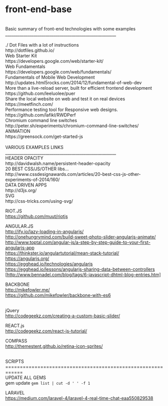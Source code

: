 front-end-base
==============
<br>
Basic summary of front-end technologies with some examples<br>
_______________________________________________________<br>
<br>
./ Dot Files with a lot of instructions<br>
http://dotfiles.github.io/
<br>
Web Starter Kit<br>
https://developers.google.com/web/starter-kit/
<br>
Web Fundamentals<br>
https://developers.google.com/web/fundamentals/
<br>
Fundamentals of Mobile Web Development<br>
http://updates.html5rocks.com/2014/12/fundamental-of-web-dev
<br>
More than a live-reload server, built for efficient frontend development<br>
https://github.com/leeluolee/puer
<br>
Share the local website on web and test it on real devices<br>
https://meetfinch.com/
<br>
Performance testing tool for Responsive web designs.<br>
https://github.com/lafikl/RWDPerf
<br>
Chromium command line switches<br>
http://peter.sh/experiments/chromium-command-line-switches/
<br>
ANIMATION<br>
https://greensock.com/get-started-js
<br>
<br>
VARIOUS EXAMPLES LINKS<br>
_______________________________________________________
<br>
HEADER OPACITY<br>
http://davidwalsh.name/persistent-header-opacity
<br>
20 BEST CSS/JS/OTHER libs...<br>
http://www.cssdesignawards.com/articles/20-best-css-js-other-experiments-of-2014/160/
<br>
DATA DRIVEN APPS<br>
http://d3js.org/
<br>
SVG<br>
http://css-tricks.com/using-svg/<br>

RIOT.JS<br>
https://github.com/muut/riotjs<br>

ANGULAR.JS<br>
http://ify.io/lazy-loading-in-angularjs/<br>
http://onehungrymind.com/build-sweet-photo-slider-angularjs-animate/<br>
http://www.toptal.com/angular-js/a-step-by-step-guide-to-your-first-angularjs-app<br>
https://thinkster.io/angulartutorial/mean-stack-tutorial/<br>
https://angularjs.org/<br>
https://egghead.io/technologies/angularjs<br>
https://egghead.io/lessons/angularjs-sharing-data-between-controllers<br>
[http://www.bennadel.com/blog/tags/6-javascript-dhtml-blog-entries.htm]<br>

BACKBONE<br>
http://mikefowler.me/<br>
https://github.com/mikefowler/backbone-with-es6<br>
<br>

jQuery<br>
http://codegeekz.com/creating-a-custom-basic-slider/
<br>

REACT.js<br>
http://codegeekz.com/react-js-tutorial/

COMPASS<br>
http://themestent.github.io/retina-icon-sprites/<br>
<br>

SCRIPTS<br>
============================================================<br>
UPDATE ALL GEMS<br>
gem update `gem list | cut -d ' ' -f 1` 


LARAVEL <br>
https://medium.com/laravel-4/laravel-4-real-time-chat-eaa550829538<br>
